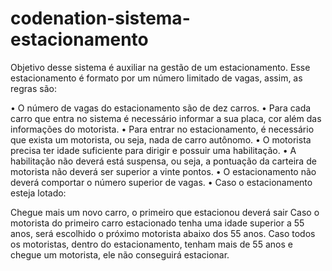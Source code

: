 # codenation-sistema-estacionamento
Objetivo desse sistema é auxiliar na gestão de um estacionamento. Esse estacionamento é formato por um número limitado de vagas, assim, as regras são:

• O número de vagas do estacionamento são de dez carros.
• Para cada carro que entra no sistema é necessário informar a sua placa, cor além das informações do motorista. 
• Para entrar no estacionamento, é necessário que exista um motorista, ou seja, nada de carro autônomo.
• O motorista precisa ter idade suficiente para dirigir e possuir uma habilitação.
• A habilitação não deverá está suspensa, ou seja, a pontuação da carteira de motorista não deverá ser superior a vinte pontos.
• O estacionamento não deverá comportar o número superior de vagas.
• Caso o estacionamento esteja lotado:

Chegue mais um novo carro, o primeiro que estacionou deverá sair
Caso o motorista do primeiro carro estacionado tenha uma idade superior a 55 anos, será escolhido o próximo motorista abaixo dos 55 anos.
Caso todos os motoristas, dentro do estacionamento, tenham mais de 55 anos e chegue um motorista, ele não conseguirá estacionar.

